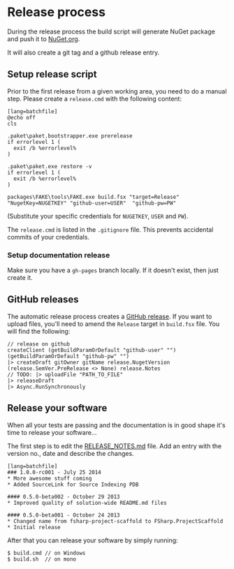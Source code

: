 # Release process

During the release process the build script will generate NuGet package and push it to [NuGet.org](http://www.nuget.org). 

It will also create a git tag and a github release entry.
 
## Setup release script
 
Prior to the first release from a given working area, you need to do a manual step. Please create a `release.cmd` with the following content:

    [lang=batchfile]
    @echo off
    cls
    
    .paket\paket.bootstrapper.exe prerelease
    if errorlevel 1 (
      exit /b %errorlevel%
    )
    
    .paket\paket.exe restore -v
    if errorlevel 1 (
      exit /b %errorlevel%
    )
    
    packages\FAKE\tools\FAKE.exe build.fsx "target=Release" "NugetKey=NUGETKEY" "github-user=USER"  "github-pw=PW"
    
(Substitute your specific credentials for ``NUGETKEY``, ``USER`` and ``PW``).

The `release.cmd` is listed in the `.gitignore` file. This prevents accidental commits of your credentials.

### Setup documentation release

Make sure you have a `gh-pages` branch locally. If it doesn't exist, then just create it.

## GitHub releases

The automatic release process creates a [GitHub release](https://github.com/blog/1547-release-your-software). If you want to upload files, you'll need to amend the `Release` target in ``build.fsx`` file. You will find the following:

    // release on github
    createClient (getBuildParamOrDefault "github-user" "") (getBuildParamOrDefault "github-pw" "")
    |> createDraft gitOwner gitName release.NugetVersion (release.SemVer.PreRelease <> None) release.Notes 
    // TODO: |> uploadFile "PATH_TO_FILE"    
    |> releaseDraft
    |> Async.RunSynchronously 

## Release your software

When all your tests are passing and the documentation is in good shape it's time to release your software...

The first step is to edit the [RELEASE_NOTES.md](https://github.com/fsprojects/ProjectScaffold/blob/master/RELEASE_NOTES.md) file. Add an entry with the version no., date and describe the changes.

    [lang=batchfile]
    ### 1.0.0-rc001 - July 25 2014
    * More awesome stuff coming
    * Added SourceLink for Source Indexing PDB
             
    #### 0.5.0-beta002 - October 29 2013
    * Improved quality of solution-wide README.md files
    
    #### 0.5.0-beta001 - October 24 2013
    * Changed name from fsharp-project-scaffold to FSharp.ProjectScaffold
    * Initial release                                                                                                     

After that you can release your software by simply running:
     
    $ build.cmd // on Windows
    $ build.sh  // on mono
